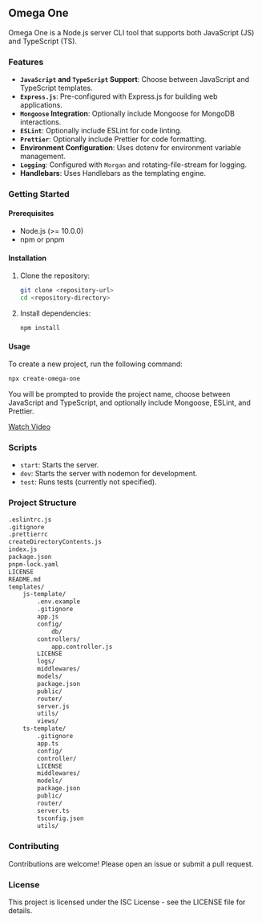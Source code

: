 ## Omega One

Omega One is a Node.js server CLI tool that supports both JavaScript (JS) and TypeScript (TS).

### Features

- **`JavaScript` and `TypeScript` Support**: Choose between JavaScript and TypeScript templates.
- **`Express.js`**: Pre-configured with Express.js for building web applications.
- **`Mongoose` Integration**: Optionally include Mongoose for MongoDB interactions.
- **`ESLint`**: Optionally include ESLint for code linting.
- **`Prettier`**: Optionally include Prettier for code formatting.
- **Environment Configuration**: Uses dotenv for environment variable management.
- **`Logging`**: Configured with `Morgan` and rotating-file-stream for logging.
- **Handlebars**: Uses Handlebars as the templating engine.

### Getting Started

#### Prerequisites

- Node.js (>= 10.0.0)
- npm or pnpm

#### Installation

1. Clone the repository:
    ```sh
    git clone <repository-url>
    cd <repository-directory>
    ```

2. Install dependencies:
    ```sh
    npm install
    ```

#### Usage

To create a new project, run the following command:

```sh
npx create-omega-one
```
You will be prompted to provide the project name, choose between JavaScript and TypeScript, and optionally include Mongoose, ESLint, and Prettier.

<a href="https://github.com/user-attachments/assets/c0bae335-8715-453e-9272-d05600d59974">Watch Video</a>



### Scripts
* `start`: Starts the server.
* `dev`: Starts the server with nodemon for development.
* `test`: Runs tests (currently not specified).

### Project Structure

```sh
.eslintrc.js
.gitignore
.prettierrc
createDirectoryContents.js
index.js
package.json
pnpm-lock.yaml
LICENSE
README.md
templates/
    js-template/
        .env.example
        .gitignore
        app.js
        config/
            db/
        controllers/
            app.controller.js
        LICENSE
        logs/
        middlewares/
        models/
        package.json
        public/
        router/
        server.js
        utils/
        views/
    ts-template/
        .gitignore
        app.ts
        config/
        controller/
        LICENSE
        middlewares/
        models/
        package.json
        public/
        router/
        server.ts
        tsconfig.json
        utils/
```

### Contributing
Contributions are welcome! Please open an issue or submit a pull request.

### License
This project is licensed under the ISC License - see the LICENSE file for details.
